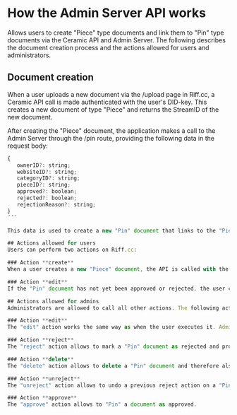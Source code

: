 # How the Admin Server API works

Allows users to create "Piece" type documents and link them to "Pin" type documents via the Ceramic API and Admin Server. The following describes the document creation process and the actions allowed for users and administrators.

## Document creation
When a user uploads a new document via the /upload page in Riff.cc, a Ceramic API call is made authenticated with the user's DID-key. This creates a new document of type "Piece" and returns the StreamID of the new document.

After creating the "Piece" document, the application makes a call to the Admin Server through the /pin route, providing the following data in the request body:

```javascript
{
   ownerID?: string;
   websiteID?: string;
   categoryID?: string;
   pieceID?: string;
   approved?: boolean;
   rejected?: boolean;
   rejectionReason?: string;
}
´´´

This data is used to create a new "Pin" document that links to the "Piece" document via its StreamID, named "PieceID" in the data object.

## Actions allowed for users
Users can perform two actions on Riff.cc:

### Action **create**
When a user creates a new "Piece" document, the API is called with the "create" action. This creates a new "Pin" document with the information provided in the request body. The "Pin" document is linked to the previously created "Piece" document.

### Action **edit**
If the "Pin" document has not yet been approved or rejected, the user can modify the "name", "cid" and "details" fields of the "Piece" document and the "Pin" document category. If this action is executed, the API takes the StreamID of the current "Pin" document and deletes it. Then, create a new copy of the "Piece" document with the updated fields and the new StreamID, and create a new "Pin" document with the updated category (if it has changed).

## Actions allowed for admins
Administrators are allowed to call all other actions. The following actions are allowed:

### Action **edit**
The "edit" action works the same way as when the user executes it. Administrators can modify the "name", "cid" and "details" fields of the "Piece" document and the category of the "Pin" document (if the "Pin" document has not been approved or rejected).

### Action **reject**
The "reject" action allows to mark a "Pin" document as rejected and provide a rejection reason in the "rejectionReason" field.

### Action **delete**
The "delete" action allows to delete a "Pin" document and therefore also the linked "Piece" document.

### Action **unreject**
The "unreject" action allows to undo a previous reject action on a "Pin" document.

### Action **approve**
The "approve" action allows to "Pin" a document as approved.
